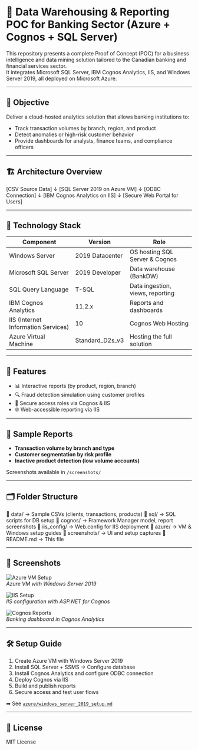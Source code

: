 # 💼 Data Warehousing & Reporting POC for Banking Sector (Azure + Cognos + SQL Server)

This repository presents a complete Proof of Concept (POC) for a business intelligence and data mining solution tailored to the Canadian banking and financial services sector.  
It integrates Microsoft SQL Server, IBM Cognos Analytics, IIS, and Windows Server 2019, all deployed on Microsoft Azure.

---

## 🎯 Objective

Deliver a cloud-hosted analytics solution that allows banking institutions to:

- Track transaction volumes by branch, region, and product
- Detect anomalies or high-risk customer behavior
- Provide dashboards for analysts, finance teams, and compliance officers

---

## 🏗️ Architecture Overview

[CSV Source Data]
↓
[SQL Server 2019 on Azure VM]
↓
[ODBC Connection]
↓
[IBM Cognos Analytics on IIS]
↓
[Secure Web Portal for Users]


---

## 🧰 Technology Stack

| Component                    | Version          | Role                                 |
|-----------------------------|------------------|--------------------------------------|
| Windows Server              | 2019 Datacenter  | OS hosting SQL Server & Cognos       |
| Microsoft SQL Server        | 2019 Developer   | Data warehouse (BankDW)              |
| SQL Query Language          | T-SQL            | Data ingestion, views, reporting     |
| IBM Cognos Analytics        | 11.2.x           | Reports and dashboards               |
| IIS (Internet Information Services) | 10       | Cognos Web Hosting                   |
| Azure Virtual Machine       | Standard_D2s_v3  | Hosting the full solution            |

---

## 🚀 Features

- 📊 Interactive reports (by product, region, branch)
- 🔍 Fraud detection simulation using customer profiles
- 👥 Secure access roles via Cognos & IIS
- 🌐 Web-accessible reporting via IIS

---

## 🧪 Sample Reports

- **Transaction volume by branch and type**
- **Customer segmentation by risk profile**
- **Inactive product detection (low volume accounts)**

Screenshots available in `/screenshots/`

---

## 🗂️ Folder Structure

📁 data/ → Sample CSVs (clients, transactions, products)
📁 sql/ → SQL scripts for DB setup
📁 cognos/ → Framework Manager model, report screenshots
📁 iis_config/ → Web.config for IIS deployment
📁 azure/ → VM & Windows setup guides
📁 screenshots/ → UI and setup captures
📄 README.md → This file


---

## 📸 Screenshots

![Azure VM Setup](screenshots/azure-vm-creation.png)  
*Azure VM with Windows Server 2019*

![IIS Setup](screenshots/iis-role-installation.png)  
*IIS configuration with ASP.NET for Cognos*

![Cognos Reports](screenshots/cognos-report-builder.png)  
*Banking dashboard in Cognos Analytics*

---

## 🛠️ Setup Guide

1. Create Azure VM with Windows Server 2019  
2. Install SQL Server + SSMS → Configure database  
3. Install Cognos Analytics and configure ODBC connection  
4. Deploy Cognos via IIS  
5. Build and publish reports  
6. Secure access and test user flows

➡ See [`azure/windows_server_2019_setup.md`](azure/windows_server_2019_setup.md)

---

## 📄 License

MIT License
